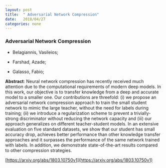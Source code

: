 ```yaml
---
layout: post
title:  " Adversarial Network Compression"
date:   2018/04/27
categories: none
---
```




### Adversarial Network Compression



* Belagiannis, Vasileios; 

* Farshad, Azade; 

* Galasso, Fabio; 





**Abstract**:  Neural network compression has recently received much attention due to the computational requirements of modern deep models. In this work, our objective is to transfer knowledge from a deep and accurate model to a smaller one. Our contributions are threefold: (i) we propose an adversarial network compression approach to train the small student network to mimic the large teacher, without the need for labels during training; (ii) we introduce a regularization scheme to prevent a trivially-strong discriminator without reducing the network capacity and (iii) our approach generalizes on different teacher-student models. In an extensive evaluation on five standard datasets, we show that our student has small accuracy drop, achieves better performance than other knowledge transfer approaches and it surpasses the performance of the same network trained with labels. In addition, we demonstrate state-of-the-art results compared to other compression strategies. 



 [https://arxiv.org/abs/1803.10750v1](https://arxiv.org/abs/1803.10750v1) 

